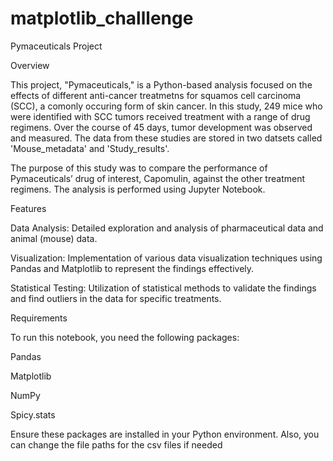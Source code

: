 # matplotlib_challlenge
 
Pymaceuticals Project

Overview

This project, "Pymaceuticals," is a Python-based analysis focused on the effects of different anti-cancer treatmetns for squamos cell carcinoma (SCC), a comonly occuring form of skin cancer. In this study, 249 mice who were identified with SCC tumors received treatment with a range of drug regimens. Over the course of 45 days, tumor development was observed and measured. The data from these studies are stored in two datsets called 'Mouse_metadata' and 'Study_results'.

 The purpose of this study was to compare the performance of Pymaceuticals’ drug of interest, Capomulin, against the other treatment regimens. The analysis is performed using Jupyter Notebook.

Features

Data Analysis: Detailed exploration and analysis of pharmaceutical data and animal (mouse) data.

Visualization: Implementation of various data visualization techniques using Pandas and Matplotlib to represent the findings effectively.

Statistical Testing: Utilization of statistical methods to validate the findings and find outliers in the data for specific treatments.

Requirements

To run this notebook, you need the following packages:


Pandas

Matplotlib

NumPy

Spicy.stats


Ensure these packages are installed in your Python environment. Also, you can change the file paths for the csv files if needed
